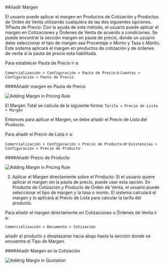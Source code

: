 <!-- add-breadcrumbs -->
#Añadir Margen

El usuario puede aplicar el margen en Productos de Cotización y Productos de Orden de Venta utilizando cualquiera de las dos siguientes opciones. 
1)Pauta de Precio: Con la ayuda de este método, el usuario puede aplicar el margen en Cotizaciones y Órdenes de Venta de acuerdo a condiciones. Se puede encontrar la sección margen en pauta de precio, donde un usuario debe seleccionar el tipo de margen sea Procentaje o Monto y Tasa o Monto. Este sistema aplicará el margen en productos de cotización y de órdenes de venta si la pauta de precio esta habilitada. 

Para establecer Pauta de Precio ir a:

`Comercialización > Configuración > Pauta de Precio` o `Cuentas > Configuración > Pauta de Precio`

####Añadir margen en Pauta de Precio

<img alt="Adding Margin in Pricing Rule" class="screenshot"  src="{{docs_base_url}}/assets/img/selling/margin-pricing-rule.png">

El Margen Total se calcula de la siguiente forma:
`Tarifa = Precio de Lista + Margen`

Entonces para aplicar el Margen, se debe añadir el Precio de Lista del Producto. 

Para añadir el Precio de Lista ir a:

`Comercialización > Configuración > Precio de Producto` or `Existencias > Configuración > Precio de Producto`

####Añadir Precio de Producto

<img alt="Adding Margin in Pricing Rule" class="screenshot"  src="{{docs_base_url}}/assets/img/selling/margin-item-price-list.png">

2) Aplicar el Margen directamente sobre el Producto: Si el usuario quiere aplicar el margen sin la pauta de precio, puede usar esta opción. En Producto de Cotización y Producto de Orden de Venta, el usuario puede seleccionar el tipo de margen y la tasa o monto. El sistema calculará el margen y lo aplicará al Precio de Lista para calcular la tarifa del producto.

Para añadir el margen directamente en Cotizaciones u Órdenes de Venta ir a: 

`Comercialización > Documento > Cotización`

añadir el producto y desplazarse hacia abajo hasta la sección donde se encuentre el Tipo de Margen. 

####Añadir Margen en la Cotización

<img alt="Adding Margin in Quotation" class="screenshot"  src="{{docs_base_url}}/assets/img/selling/margin-quotation-item.png">
